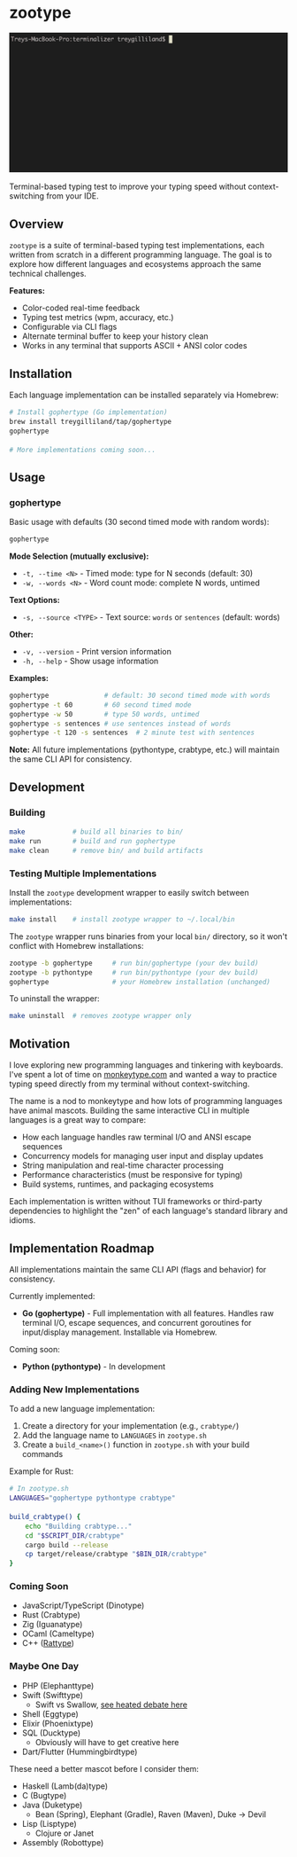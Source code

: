 # zootype

![gophertype demo](images/gophertype.gif)

Terminal-based typing test to improve your typing speed without context-switching from your IDE.

## Overview

`zootype` is a suite of terminal-based typing test implementations, each written from scratch in a different programming language. The goal is to explore how different languages and ecosystems approach the same technical challenges.

**Features:**

- Color-coded real-time feedback
- Typing test metrics (wpm, accuracy, etc.)
- Configurable via CLI flags
- Alternate terminal buffer to keep your history clean
- Works in any terminal that supports ASCII + ANSI color codes

## Installation

Each language implementation can be installed separately via Homebrew:

```bash
# Install gophertype (Go implementation)
brew install treygilliland/tap/gophertype
gophertype

# More implementations coming soon...
```

## Usage

### gophertype

Basic usage with defaults (30 second timed mode with random words):

```bash
gophertype
```

**Mode Selection (mutually exclusive):**

- `-t, --time <N>` - Timed mode: type for N seconds (default: 30)
- `-w, --words <N>` - Word count mode: complete N words, untimed

**Text Options:**

- `-s, --source <TYPE>` - Text source: `words` or `sentences` (default: words)

**Other:**

- `-v, --version` - Print version information
- `-h, --help` - Show usage information

**Examples:**

```bash
gophertype              # default: 30 second timed mode with words
gophertype -t 60        # 60 second timed mode
gophertype -w 50        # type 50 words, untimed
gophertype -s sentences # use sentences instead of words
gophertype -t 120 -s sentences  # 2 minute test with sentences
```

**Note:** All future implementations (pythontype, crabtype, etc.) will maintain the same CLI API for consistency.

## Development

### Building

```bash
make            # build all binaries to bin/
make run        # build and run gophertype
make clean      # remove bin/ and build artifacts
```

### Testing Multiple Implementations

Install the `zootype` development wrapper to easily switch between implementations:

```bash
make install    # install zootype wrapper to ~/.local/bin
```

The `zootype` wrapper runs binaries from your local `bin/` directory, so it won't conflict with Homebrew installations:

```bash
zootype -b gophertype     # run bin/gophertype (your dev build)
zootype -b pythontype     # run bin/pythontype (your dev build)
gophertype                # your Homebrew installation (unchanged)
```

To uninstall the wrapper:

```bash
make uninstall  # removes zootype wrapper only
```

## Motivation

I love exploring new programming languages and tinkering with keyboards. I've spent a lot of time on [monkeytype.com](https://monkeytype.com/) and wanted a way to practice typing speed directly from my terminal without context-switching.

The name is a nod to monkeytype and how lots of programming languages have animal mascots. Building the same interactive CLI in multiple languages is a great way to compare:

- How each language handles raw terminal I/O and ANSI escape sequences
- Concurrency models for managing user input and display updates
- String manipulation and real-time character processing
- Performance characteristics (must be responsive for typing)
- Build systems, runtimes, and packaging ecosystems

Each implementation is written without TUI frameworks or third-party dependencies to highlight the "zen" of each language's standard library and idioms.

## Implementation Roadmap

All implementations maintain the same CLI API (flags and behavior) for consistency.

Currently implemented:

- **Go (gophertype)** - Full implementation with all features. Handles raw terminal I/O, escape sequences, and concurrent goroutines for input/display management. Installable via Homebrew.

Coming soon:

- **Python (pythontype)** - In development

### Adding New Implementations

To add a new language implementation:

1. Create a directory for your implementation (e.g., `crabtype/`)
2. Add the language name to `LANGUAGES` in `zootype.sh`
3. Create a `build_<name>()` function in `zootype.sh` with your build commands

Example for Rust:

```sh
# In zootype.sh
LANGUAGES="gophertype pythontype crabtype"

build_crabtype() {
    echo "Building crabtype..."
    cd "$SCRIPT_DIR/crabtype"
    cargo build --release
    cp target/release/crabtype "$BIN_DIR/crabtype"
}
```

### Coming Soon

- JavaScript/TypeScript (Dinotype)
- Rust (Crabtype)
- Zig (Iguanatype)
- OCaml (Cameltype)
- C++ ([Rattype](https://news.ycombinator.com/item?id=44631253))

### Maybe One Day

- PHP (Elephanttype)
- Swift (Swifttype)
  - Swift vs Swallow, [see heated debate here](https://github.com/swiftlang/swift/issues/44791)
- Shell (Eggtype)
- Elixir (Phoenixtype)
- SQL (Ducktype)
  - Obviously will have to get creative here
- Dart/Flutter (Hummingbirdtype)

These need a better mascot before I consider them:

- Haskell (Lamb(da)type)
- C (Bugtype)
- Java (Duketype)
  - Bean (Spring), Elephant (Gradle), Raven (Maven), Duke -> Devil
- Lisp (Lisptype)
  - Clojure or Janet
- Assembly (Robottype)
